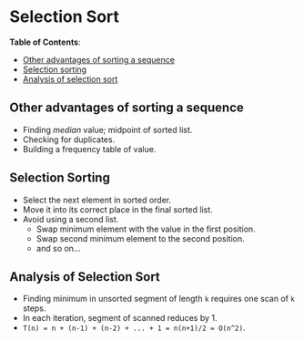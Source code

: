 # Selection Sort

**Table of Contents**:

- [Other advantages of sorting a sequence](#other-advantages-of-sorting-a-sequence)
- [Selection sorting](#selection-sorting)
- [Analysis of selection sort](#analysis-of-selection-sort)

## Other advantages of sorting a sequence

- Finding *median* value; midpoint of sorted list.
- Checking for duplicates.
- Building a frequency table of value.

## Selection Sorting

- Select the next element in sorted order.
- Move it into its correct place in the final sorted list.
- Avoid using a second list.
  - Swap minimum element with the value in the first position.
  - Swap second minimum element to the second position.
  - and so on...

## Analysis of Selection Sort

- Finding minimum in unsorted segment of length `k` requires one scan of `k` steps.
- In each iteration, segment of scanned reduces by 1.
- `T(n) = n + (n-1) + (n-2) + ... + 1 = n(n+1)/2 = O(n^2)`.
